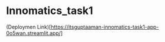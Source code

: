 # Innomatics_task1
 
(Deploymen Link)[https://itsguptaaman-innomatics-task1-app-0o5wan.streamlit.app/]
